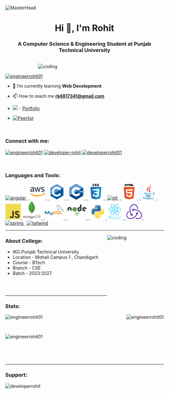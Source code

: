 ![MasterHead](https://www.digitalsolutionservices.com/img/services/web%20development.gif)
<h1 align="center">Hi 👋, I'm Rohit</h1>
<h3 align="center">A Computer Science & Engineering Student at Punjab Technical University</h3><br>
<img align="right" alt="coding" width="400" src="https://cdn.dribbble.com/users/1162077/screenshots/3848914/programmer.gif">
<br>
<p align="left"> <a href="https://twitter.com/engineerrohit01" target="blank"><img src="https://img.shields.io/twitter/follow/engineerrohit01?logo=twitter&style=for-the-badge" alt="engineerrohit01" /></a> </p>

- 🌱 I’m currently learning **Web Development**

- 📫 How to reach me **rk4817341@gmail.com**

- <a href="https://app.netlify.com/sites/engineerrohit01/deploys"><img src="https://api.netlify.com/api/v1/badges/9f1c8ab5-3a47-4d39-a1a2-b47281e712f2/deploy-status"></a> - [Portfolio](https://engineerrohit01.netlify.app/)

- [![Peerlist](https://github-readme-badge.peerlist.io/api/engineerrohit01)](https://peerlist.io/engineerrohit01)

<br>
<h3 align="left">Connect with me:</h3>
<p align="left">
<a href="https://twitter.com/engineerrohit01" target="blank"><img align="center" src="https://raw.githubusercontent.com/rahuldkjain/github-profile-readme-generator/master/src/images/icons/Social/twitter.svg" alt="engineerrohit01" height="30" width="40" /></a>
<a href="https://linkedin.com/in/developer-rohit" target="blank"><img align="center" src="https://raw.githubusercontent.com/rahuldkjain/github-profile-readme-generator/master/src/images/icons/Social/linked-in-alt.svg" alt="developer-rohit" height="30" width="40" /></a>
<a href="https://www.hackerrank.com/developerrohit01" target="blank"><img align="center" src="https://raw.githubusercontent.com/rahuldkjain/github-profile-readme-generator/master/src/images/icons/Social/hackerrank.svg" alt="developerrohit01" height="30" width="40" /></a>
</p>
<br>
<h3 align="left">Languages and Tools:</h3>
<p align="left"> <a href="https://angular.io" target="_blank" rel="noreferrer"> <img src="https://angular.io/assets/images/logos/angular/angular.svg" alt="angular" width="50" height="50"/> </a> &nbsp;<a href="https://aws.amazon.com" target="_blank" rel="noreferrer"> <img src="https://raw.githubusercontent.com/devicons/devicon/master/icons/amazonwebservices/amazonwebservices-original-wordmark.svg" alt="aws" width="50" height="50"/> </a> &nbsp;<a href="https://www.cprogramming.com/" target="_blank" rel="noreferrer"> <img src="https://raw.githubusercontent.com/devicons/devicon/master/icons/c/c-original.svg" alt="c" width="50" height="50"/> </a> &nbsp;<a href="https://www.w3schools.com/cpp/" target="_blank" rel="noreferrer"> <img src="https://raw.githubusercontent.com/devicons/devicon/master/icons/cplusplus/cplusplus-original.svg" alt="cplusplus" width="50" height="50"/> </a> &nbsp;<a href="https://www.w3schools.com/css/" target="_blank" rel="noreferrer"> <img src="https://raw.githubusercontent.com/devicons/devicon/master/icons/css3/css3-original-wordmark.svg" alt="css3" width="50" height="50"/> </a>  &nbsp;<a href="https://git-scm.com/" target="_blank" rel="noreferrer"> <img src="https://www.vectorlogo.zone/logos/git-scm/git-scm-icon.svg" alt="git" width="50" height="50"/> </a> &nbsp;<a href="https://www.w3.org/html/" target="_blank" rel="noreferrer"> <img src="https://raw.githubusercontent.com/devicons/devicon/master/icons/html5/html5-original-wordmark.svg" alt="html5" width="50" height="50"/> </a> &nbsp;<a href="https://www.java.com" target="_blank" rel="noreferrer"> <img src="https://raw.githubusercontent.com/devicons/devicon/master/icons/java/java-original.svg" alt="java" width="50" height="50"/> </a> &nbsp;<a href="https://developer.mozilla.org/en-US/docs/Web/JavaScript" target="_blank" rel="noreferrer"> <img src="https://raw.githubusercontent.com/devicons/devicon/master/icons/javascript/javascript-original.svg" alt="javascript" width="50" height="50"/> </a> <a href="https://www.mongodb.com/" target="_blank" rel="noreferrer"> <img src="https://raw.githubusercontent.com/devicons/devicon/master/icons/mongodb/mongodb-original-wordmark.svg" alt="mongodb" width="60" height="60"/> </a> &nbsp;<a href="https://www.mysql.com/" target="_blank" rel="noreferrer"> <img src="https://raw.githubusercontent.com/devicons/devicon/master/icons/mysql/mysql-original-wordmark.svg" alt="mysql" width="60" height="60"/> </a> &nbsp;<a href="https://nodejs.org" target="_blank" rel="noreferrer"> <img src="https://raw.githubusercontent.com/devicons/devicon/master/icons/nodejs/nodejs-original-wordmark.svg" alt="nodejs" width="60" height="60"/> </a> &nbsp;<a href="https://www.python.org" target="_blank" rel="noreferrer"> <img src="https://raw.githubusercontent.com/devicons/devicon/master/icons/python/python-original.svg" alt="python" width="50" height="50"/> </a> <a href="https://reactjs.org/" target="_blank" rel="noreferrer"> <img src="https://raw.githubusercontent.com/devicons/devicon/master/icons/react/react-original-wordmark.svg" alt="react" width="50" height="50"/> </a> &nbsp;<a href="https://redux.js.org" target="_blank" rel="noreferrer"> <img src="https://raw.githubusercontent.com/devicons/devicon/master/icons/redux/redux-original.svg" alt="redux" width="50" height="50"/> </a> &nbsp;<a href="https://spring.io/" target="_blank" rel="noreferrer"> <img src="https://www.vectorlogo.zone/logos/springio/springio-icon.svg" alt="spring" width="50" height="50"/> </a> &nbsp;<a href="https://tailwindcss.com/" target="_blank" rel="noreferrer"> <img src="https://www.vectorlogo.zone/logos/tailwindcss/tailwindcss-icon.svg" alt="tailwind" width="50" height="50"/> </a> </p>

<hr>

<img align="right" alt="coding" width="180" height="200" src="https://blogger.googleusercontent.com/img/b/R29vZ2xl/AVvXsEir-l1WZhRUOiRB1XtapwPhbd7RbFBDBREQD3AOYk0sRupWeS2nl4Xey4g_Bt8FVQHoXzDK3WoiOoFLZRQJLWtOS45VbEsxcNnze8VnB2YUl7xobH9J6lL_ua9ZlxgxXhsfpLA8P6xBMzNipaUDl8-F36lKAuGpum0hcqGqsh_Hxdx2OR5RWahe01RZZTY/s320/logo.jpeg">
<h3 align="left">About College:</h3>
<ul align="left">
  <li>IKG.Punjab Technical University</li>
  <li>Location - Mohali Campus 1 , Chandigarh</li>
  <li>Course - BTech</li>
  <li>Branch - CSE</li>
  <li>Batch - 2023:2027</li>
</ul>
<br><br>
<hr>
<h3 align="left">Stats:</h3>
<p><img align="left" src="https://github-readme-stats.vercel.app/api/top-langs?username=engineerrohit01&show_icons=true&locale=en&layout=compact" alt="engineerrohit01" /></p>
<p>&nbsp;<img align="right" src="https://github-readme-stats.vercel.app/api?username=engineerrohit01&show_icons=true&locale=en" alt="engineerrohit01" /></p><br>
<p align="left"> <img src="https://komarev.com/ghpvc/?username=engineerrohit01&label=Profile%20views&color=0e75b6&style=flat" alt="engineerrohit01" /> </p>
<br><br><br>
<hr>
<h3 align="left">Support:</h3>
<p><a href="https://www.buymeacoffee.com/developerrohit"> <img align="left" src="https://cdn.buymeacoffee.com/buttons/v2/default-yellow.png" height="50" width="210" alt="developerrohit" /></a></p><br>
